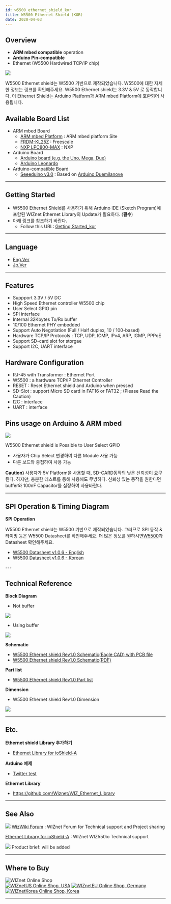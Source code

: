 ```yaml
---
id: w5500_ethernet_shield_kor
title: W5500 Ethernet Shield (KOR)
date: 2020-04-03
---
```


## Overview

  - **ARM mbed compatible** operation
  - **Arduino Pin-compatible**
  - Ethernet (W5500 Hardwired TCP/IP chip)

![](/img/osh/w5500_ethernet_shield/w5500_main_picture2.png)

W5500 Ethernet shield는 W5500 기반으로 제작되었습니다. W5500에 대한 자세한 정보는 링크를 확인해주세요.
W5500 Ethernet shield는 3.3V & 5V 로 동작합니다. 이 Ethernet Shield는 Arduino
Platform과 ARM mbed Platform에 호환되어 사용됩니다.

## Available Board List

  - ARM mbed Board
      - [ARM mbed Platform](http://developer.mbed.org/platforms/) : ARM
        mbed platform Site
      - [FRDM-KL25Z](http://developer.mbed.org/platforms/KL25Z/) :
        Freescale
      - [NXP LPC800-MAX](http://developer.mbed.org/platforms/NXP-LPC800-MAX/)
        : NXP
  - Arduino Board
      - [Arduino board (e.g. the Uno, Mega, Due)](http://www.arduino.cc/en/Main/Products)
      - [Arduino Leonardo](http://arduino.cc/en/Main/ArduinoBoardLeonardo)
  - Arduino-compatible Board
      - [Seeeduino v3.0](http://www.seeedstudio.com/wiki/Seeeduino_v3.0)
        : Based on [Arduino Duemilanove](http://arduino.cc/en/Main/ArduinoBoardDuemilanove)

-----

## Getting Started

  - W5500 Ethernet Shield를 사용하기 위해 Arduino IDE (Sketch Program)에 포함된
    WIZnet Ethernet Library의 Update가 필요하다. (**필수**)
  - 아래 링크를 참조하기 바란다.
      - Follow this URL: [Getting Started\_kor](getting_started_arduino_kr)

-----

## Language

  - [Eng.Ver](w5500_ethernet_shield)
  - [Jp.Ver](w5500_ethernet_shield_jp)

-----

## Features

  - Suppport 3.3V / 5V DC 
  - High Speed Ethernet controller W5500 chip
  - User Select GPIO pin
  - SPI interface
  - Internal 32Kbytes Tx/Rx buffer
  - 10/100 Ethernet PHY embedded
  - Support Auto Negotiation (Full / Half duplex, 10 / 100-based)
  - Hardware TCP/IP Protocols : TCP, UDP, ICMP, IPv4, ARP, IGMP, PPPoE
  - Support SD-card slot for storgae
  - Support I2C, UART interface

## Hardware Configuration

  - RJ-45 with Transformer : Ethernet Port
  - W5500 : a hardware TCP/IP Ethernet Controller
  - RESET : Reset Ethernet shield and Arduino when pressed
  - SD-Slot : support Micro SD card in FAT16 or FAT32 ; (Please Read the
    Caution)
  - I2C : interface
  - UART : interface

## Pins usage on Arduino & ARM mbed

![](/img/osh/w5500_ethernet_shield/gpio_select.png)

W5500 Ethernet shield is Possible to User Select GPIO

  - 사용자가 Chip Select 변경하여 다른 Module 사용 가능
  - 다른 보드와 중첩하여 사용 가능

**Caution)** 사용자가 5V Platform을 사용할 때, SD-CARD동작의 낮은 신뢰성이 요구된다. 하지만, 충분한
테스트를 통해 사용해도 무방하다. 신뢰성 있는 동작을 원한다면 buffer와 100nF Capacitor를 실장하여
사용바란다.

-----

## SPI Operation & Timing Diagram

**SPI Operation**

W5500 Ethernet shield는 W5500 기반으로 제작되었습니다. 그러므로 SPI 동작 & 타이밍 등은 W5500
Datasheet를 확인해주세요. 더 많은 정보를 원하시면[W5500](../iEthernet/W5500/overview)과
Datasheet 확인해주세요.

  - <a href="/img/products/w5500/w5500_ds_v106e_141230.pdf" target="_blank">W5500 Datasheet v1.0.6 - English</a>
  - <a href="/img/products/w5500/w5500_ds_v106k_141230.pdf" target="_blank">W5500 Datasheet v1.0.6 - Korean</a>

\---

## Technical Reference

**Block Diagram**

  - Not buffer

![](/img/osh/w5500_ethernet_shield/w5500-ethernet-shield_blockdiagram.gif)

  - Using buffer

![](/img/osh/w5500_ethernet_shield/w5500-ethernet-shield_blockdiagram_buffer.jpg)

**Schematic**

  - <a href="/img/osh/w5500_ethernet_shield/w5500_ethernet_shield_v10_sch_zip.zip" target="_blank">W5500 Ethernet shield Rev1.0 Schematic(Eagle CAD) with PCB file</a>
  - <a href="/img/osh/w5500_ethernet_shield/w5500_ethernet_shield_v10_sch.pdf" target="_blank">W5500 Ethernet shield Rev1.0 Schematic(PDF)</a>

**Part list**

  - [W5500 Ethernet shield Rev1.0 Part list](/img/osh/w5500_ethernet_shield/w5500_ethernet_shield_v1.0_pl_150414.xlsx)

**Dimension**

  - W5500 Ethernet shield Rev1.0 Dimension

![](/img/osh/w5500_ethernet_shield/w5500_shield_dimension.png)

-----

## Etc.

**Ethernet shield Library 추가하기**

  - [Ethernet Library for ioShield-A](ethernet_library_for_ioShield_A)

**Arduino 예제**

  - [Twitter test](twitter_test)

**Ethernet Library**

  - <https://github.com/Wiznet/WIZ_Ethernet_Library>

-----

## See Also

![](/img/products/w5500/w5500_evb/icons/link.png) [WizWiki
Forum](https://forum.wiznet.io/) : WIZnet Forum for Technical
support and Project sharing

[Ethernet Library for ioShield-A](ethernet_library_for_ioShield_A) : WIZnet
WIZ550io Technical support

<!--<http://wizwiki.net/jp> : WIZnet Japanese Blog-->

![](/img/products/w5500/w5500_evb/icons/download.png) Product brief: will be
added

-----

## Where to Buy

![WIZnet Online Shop](/img/products/w5500/buynow.png)  
[![WIZnetUS Online Shop, USA](/img/products/w5500/w5500_evb/icons/dollar.png)](http://www.shopwiznet.com/)
[![WIZnetEU Online Shop, Germany](/img/products/w5500/w5500_evb/icons/european-euro.png)](http://shop.wiznet.eu/)
[![WIZnetKorea Online Shop, Korea](/img/products/w5500/w5500_evb/icons/won.png)](http://shop.wiznet.co.kr/)

-----